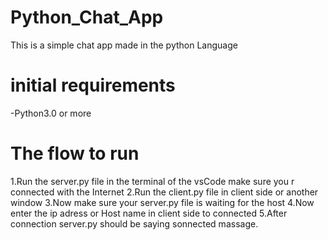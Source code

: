# Python_Chat_App
This is a simple chat app made in the python Language
# initial requirements
-Python3.0 or more
# The flow to run 
1.Run the server.py file in the terminal of the vsCode make sure you r connected with the Internet
2.Run the client.py file in client side or another window
3.Now make sure your server.py file is waiting for the host
4.Now enter the ip adress or Host name in client side to connected
5.After connection server.py should be saying sonnected massage.
